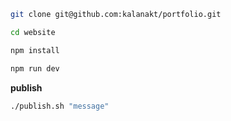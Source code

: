 ```bash
git clone git@github.com:kalanakt/portfolio.git
```

```bash
cd website
```

```bash
npm install
```

```bash
npm run dev
```

**publish**

```bash
./publish.sh "message"
```
